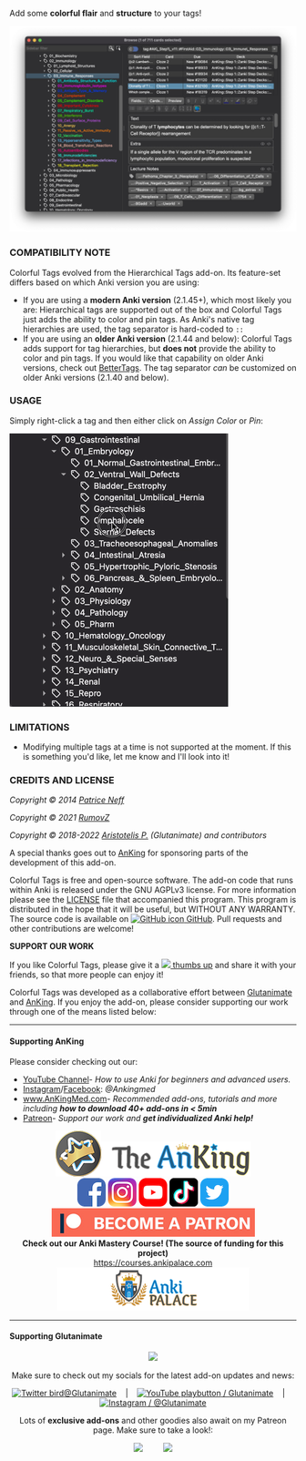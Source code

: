 <!-- BANNER -->

Add some **colorful flair** and **structure** to your tags!

![](https://raw.githubusercontent.com/glutanimate/colorful-tags/main/screenshots/screenshot.png)

### COMPATIBILITY NOTE

Colorful Tags evolved from the Hierarchical Tags add-on. Its feature-set differs based on which Anki version you are using:

- If you are using a **modern Anki version** (2.1.45+), which most likely you are: Hierarchical tags are supported out of the box and Colorful Tags just adds the ability to color and pin tags. As Anki's native tag hierarchies are used, the tag separator is hard-coded to `::`
- If you are using an **older Anki version** (2.1.44 and below): Colorful Tags adds support for tag hierarchies, but **does not** provide the ability to color and pin tags. If you would like that capability on older Anki versions, check out [BetterTags](https://www.patreon.com/posts/bettertags-v1-0-33338657). The tag separator *can* be customized on older Anki versions (2.1.40 and below).


### USAGE

Simply right-click a tag and then either click on *Assign Color* or *Pin*:

![](https://raw.githubusercontent.com/glutanimate/colorful-tags/main/screenshots/demo_sidebar.gif)

### LIMITATIONS

- Modifying multiple tags at a time is not supported at the moment. If this is something you'd like, let me know and I'll look into it!

<!-- CHANGELOG -->

<!-- SUPPORT -->

### CREDITS AND LICENSE

*Copyright © 2014 [Patrice Neff](http://patrice.ch/)*

*Copyright © 2021 [RumovZ](https://github.com/RumovZ)*

*Copyright © 2018-2022 [Aristotelis P.](https://glutanimate.com/) (Glutanimate) and contributors*

A special thanks goes out to [AnKing](https://www.ankipalace.com/) for sponsoring parts of the development of this add-on.

Colorful Tags is free and open-source software. The add-on code that runs within Anki is released under the GNU AGPLv3 license. For more information please see the [LICENSE](https://github.com/glutanimate/colorful-tags/blob/master/LICENSE) file that accompanied this program. This program is distributed in the hope that it will be useful, but WITHOUT ANY WARRANTY. The source code is available on [![GitHub icon](https://glutanimate.com/logos/github.svg) GitHub](https://github.com/glutanimate/colorful-tags). Pull requests and other contributions are welcome!

<strong>SUPPORT OUR WORK</strong>

If you like Colorful Tags, please give it a <a href="https://ankiweb.net/shared/review/594329229" rel="nofollow"><img src="https://glutanimate.com/logos/rate.svg"> thumbs up</a> and share it with your friends, so that more people can enjoy it!

Colorful Tags was developed as a collaborative effort between [Glutanimate](https://glutanimate.com/) and [AnKing](https://www.ankipalace.com/). If you enjoy the add-on, please consider supporting our work through one of the means listed below:

--------

#### Supporting AnKing


Please consider checking out our:

- <a href="https://www.youtube.com/theanking/playlists" rel="nofollow">YouTube Channel</a>- <i>How to use Anki for beginners and advanced users.</i> 
- <a href="https://www.instagram.com/ankingmed" rel="nofollow">Instagram</a>/<a href="https://www.facebook.com/ankingmed" rel="nofollow">Facebook</a>: <i>@Ankingmed</i>
- <a href="https://www.ankingmed.com" rel="nofollow">www.AnKingMed.com</a>- <i>Recommended add-ons, tutorials and more including <b>how to download 40+ add-ons in &lt; 5min</b></i>
- <a href="https://www.ankipalace.com/membership" rel="nofollow">Patreon</a>- <i>Support our work and <b>get individualized Anki help!</b></i>

<p align="center">
<a href="https://www.ankingmed.com" rel="nofollow"><img src="https://raw.githubusercontent.com/AnKingMed/My-images/master/AnKing/AnKingSmall.png?raw=true"></a><a href="https://www.ankingmed.com" rel="nofollow"><img src="https://raw.githubusercontent.com/AnKingMed/My-images/master/AnKing/TheAnKing.png?raw=true"></a>
  <br>
  <a href="https://www.facebook.com/ankingmed" rel="nofollow"><img src="https://raw.githubusercontent.com/AnKingMed/My-images/master/Social/FB.png?raw=true"></a>     <a href="https://www.instagram.com/ankingmed" rel="nofollow"><img src="https://raw.githubusercontent.com/AnKingMed/My-images/master/Social/Instagram.png?raw=true"></a>     <a href="https://www.youtube.com/theanking" rel="nofollow"><img src="https://raw.githubusercontent.com/AnKingMed/My-images/master/Social/YT.png?raw=true"></a>     <a href="https://www.tiktok.com/@ankingmed" rel="nofollow"><img src="https://raw.githubusercontent.com/AnKingMed/My-images/master/Social/TikTok.png?raw=true"></a>     <a href="https://www.twitter.com/ankingmed" rel="nofollow"><img src="https://raw.githubusercontent.com/AnKingMed/My-images/master/Social/Twitter.png?raw=true"></a>
  <br>
<a href="https://www.ankipalace.com/membership" rel="nofollow"><img src="https://raw.githubusercontent.com/AnKingMed/My-images/master/AnKing/Patreon.jpg?raw=true"></a>
<br>
<b>Check out our Anki Mastery Course! (The source of funding for this project)</b><br>
          <a href="https://courses.ankipalace.com/?utm_source=anking_bg_add-on&amp;utm_medium=anki_add-on_page&amp;utm_campaign=mastery_course" rel="nofollow">https://courses.ankipalace.com</a>
<a href="https://courses.ankipalace.com/?utm_source=anking_bg_add-on&amp;utm_medium=anki_add-on_page&amp;utm_campaign=mastery_course" rel="nofollow">
  <br>
  <img src="https://raw.githubusercontent.com/AnKingMed/My-images/master/AnKing/AnkiPalace.png?raw=true"></a></p>

--------

#### Supporting Glutanimate

<p align="center"><a href="https://www.patreon.com/glutanimate"><img src="https://glutanimate.com/logos/glutanimate_small.png"></a></p>

<p align="center">Make sure to check out my socials for the latest add-on updates and news:</p>

<p align="center"><a href="https://twitter.com/glutanimate"><img src="https://glutanimate.com/logos/twitter.svg" alt="Twitter bird">@Glutanimate</a>&nbsp;&nbsp;&nbsp;&nbsp;|&nbsp;&nbsp;&nbsp;&nbsp;<a href="https://www.youtube.com/c/glutanimate"><img src="https://glutanimate.com/logos/youtube.svg" alt="YouTube playbutton"> / Glutanimate</a>&nbsp;&nbsp;&nbsp;&nbsp;|&nbsp;&nbsp;&nbsp;&nbsp;<a href="https://www.instagram.com/glutanimate"><img src="https://glutanimate.com/logos/instagram.svg" alt="Instagram"> / @Glutanimate</a></p>

<p align="center">Lots of <b>exclusive add-ons</b> and other goodies also await on my Patreon page. Make sure to take a look!:</p>



<p align="center">
<a href="https://www.patreon.com/glutanimate" title="❤️ Support me on Patreon"><img src="https://glutanimate.com/logos/patreon_button.svg"></a>&nbsp;&nbsp;&nbsp;&nbsp;&nbsp;&nbsp;&nbsp;&nbsp;&nbsp;<img src="https://glutanimate.com/logos/thanks.svg">
</p>
